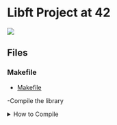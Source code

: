 <h1>Libft Project at 42</h1>

![](https://img.shields.io/badge/Grade-122-green)


## Files

### Makefile
- [Makefile](https://github.com/Anzohs/42_libft/blob/main/Makefile)


-Compile the library
<details>
  <summary>How to Compile</summary>
  
```bash
#compile 
make
#clean the .o files
make clean
#clean all the files and the library
make fclean
```

</details>
